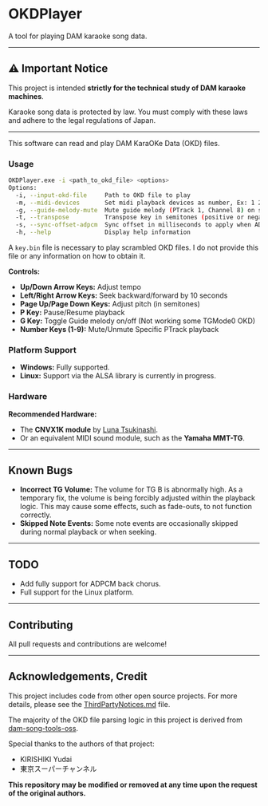 # OKDPlayer

A tool for playing DAM karaoke song data.

-----

## ⚠️ Important Notice

This project is intended **strictly for the technical study of DAM karaoke machines**.

Karaoke song data is protected by law. You must comply with these laws and adhere to the legal regulations of Japan.

-----

This software can read and play DAM KaraOKe Data (OKD) files.

### Usage

```bash
OKDPlayer.exe -i <path_to_okd_file> <options>
Options:
  -i, --input-okd-file     Path to OKD file to play
  -m, --midi-devices       Set midi playback devices as number, Ex: 1 2 3 4
  -g, --guide-melody-mute  Mute guide melody (PTrack 1, Channel 8) on start
  -t, --transpose          Transpose key in semitones (positive or negative)
  -s, --sync-offset-adpcm  Sync offset in milliseconds to apply when ADPCM chorus is present.
  -h, --help			   Display help information
```

A `key.bin` file is necessary to play scrambled OKD files. I do not provide this file or any information on how to obtain it.

**Controls:**

  * **Up/Down Arrow Keys:** Adjust tempo
  * **Left/Right Arrow Keys:** Seek backward/forward by 10 seconds
  * **Page Up/Page Down Keys:** Adjust pitch (in semitones)
  * **P Key:** Pause/Resume playback
  * **G Key:** Toggle Guide melody on/off (Not working some TGMode0 OKD)
  * **Number Keys (1-9):** Mute/Unmute Specific PTrack playback

### Platform Support

  * **Windows:** Fully supported.
  * **Linux:** Support via the ALSA library is currently in progress.

### Hardware

**Recommended Hardware:**

  * The **CNVX1K module** by [Luna Tsukinashi](https://lunatsukina.si/).
  * Or an equivalent MIDI sound module, such as the **Yamaha MMT-TG**.

-----

## Known Bugs

  * **Incorrect TG Volume:** The volume for TG B is abnormally high. As a temporary fix, the volume is being forcibly adjusted within the playback logic. This may cause some effects, such as fade-outs, to not function correctly.
  * **Skipped Note Events:** Some note events are occasionally skipped during normal playback or when seeking.

-----

## TODO

  * Add fully support for ADPCM back chorus.
  * Full support for the Linux platform.

-----

## Contributing

All pull requests and contributions are welcome\!

-----
## Acknowledgements, Credit

This project includes code from other open source projects. For more details, please see the [ThirdPartyNotices.md](ThirdPartyNotices.md) file.

The majority of the OKD file parsing logic in this project is derived from [dam-song-tools-oss](https://github.com/DKKaraoke/dam-song-tools-oss).

Special thanks to the authors of that project:

  * KIRISHIKI Yudai
  * 東京スーパーチャンネル

**This repository may be modified or removed at any time upon the request of the original authors.**

